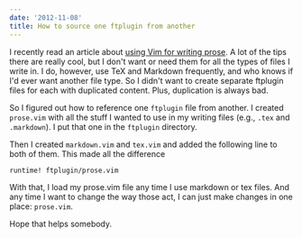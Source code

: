 ```yaml
---
date: '2012-11-08'
title: How to source one ftplugin from another
---
```


I recently read an article about [using Vim for writing
prose](http://alols.github.com/2012/11/07/writing-prose-with-vim/). A lot of
the tips there are really cool, but I don't want or need them for all the types
of files I write in. I do, however, use TeX and Markdown frequently, and who
knows if I'd ever want another file type. So I didn't want to create separate
ftplugin files for each with duplicated content. Plus, duplication is always
bad.

So I figured out how to reference one `ftplugin` file from another. I created
`prose.vim` with all the stuff I wanted to use in my writing files (e.g.,
`.tex` and `.markdown`). I put that one in the `ftplugin` directory.

Then I created `markdown.vim` and `tex.vim` and added the following line to
both of them. This made all the difference

	runtime! ftplugin/prose.vim

With that, I load my prose.vim file any time I use markdown or tex files. And
any time I want to change the way those act, I can just make changes in one
place: `prose.vim`.

Hope that helps somebody.